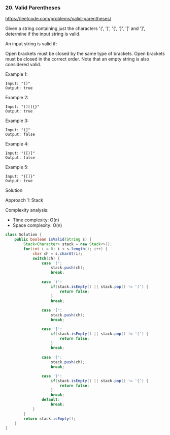 ### 20. Valid Parentheses

https://leetcode.com/problems/valid-parentheses/

Given a string containing just the characters '(', ')', '{', '}', '[' and ']', determine if the input string is valid.

An input string is valid if:

Open brackets must be closed by the same type of brackets.
Open brackets must be closed in the correct order.
Note that an empty string is also considered valid.

Example 1:
```
Input: "()"
Output: true
```
Example 2:
```
Input: "()[]{}"
Output: true
```
Example 3:
```
Input: "(]"
Output: false
```
Example 4:
```
Input: "([)]"
Output: false
```
Example 5:
```
Input: "{[]}"
Output: true
```

Solution

Approach 1: Stack

Complexity analysis:
- Time complexity: O(n)
- Space complexity: O(n)

```java
class Solution {
    public boolean isValid(String s) {
        Stack<Character> stack = new Stack<>();
        for(int i = 0; i < s.length(); i++) {
            char ch = s.charAt(i);
            switch(ch) {
                case '(':
                    stack.push(ch);
                    break;
                
                case ')':
                    if(stack.isEmpty() || stack.pop() != '(') {
                        return false;
                    }
                    break;
                
                case '[':
                    stack.push(ch);
                    break;

                case ']':
                    if(stack.isEmpty() || stack.pop() != '[') {
                        return false;
                    }
                    break;
                
                case '{':
                    stack.push(ch);
                    break;

                case '}':
                    if(stack.isEmpty() || stack.pop() != '{') {
                        return false;
                    }
                    break;
                default:
                    break;
            }
        }
        return stack.isEmpty();
    }
}
```